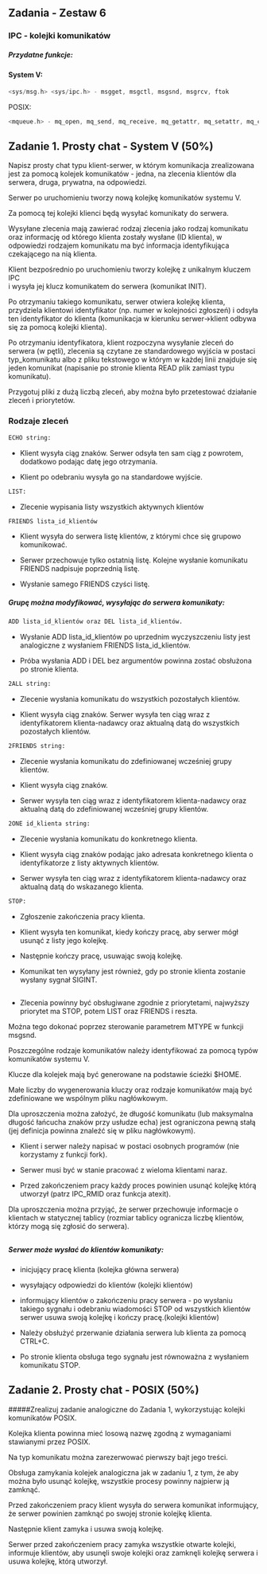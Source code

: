 ## Zadania - Zestaw 6
### IPC - kolejki komunikatów

##### Przydatne funkcje:

#### System V:

```C
<sys/msg.h> <sys/ipc.h> - msgget, msgctl, msgsnd, msgrcv, ftok
```
POSIX:

```C
<mqueue.h> - mq_open, mq_send, mq_receive, mq_getattr, mq_setattr, mq_close, mq_unlink, mq_notify
```

## Zadanie 1. Prosty chat - System V (50%)

Napisz prosty chat typu klient-serwer, w którym komunikacja zrealizowana jest za pomocą kolejek komunikatów - 
jedna, na zlecenia klientów dla serwera, druga, prywatna, na odpowiedzi.

Serwer po uruchomieniu tworzy nową kolejkę komunikatów systemu V. 

Za pomocą tej kolejki klienci będą wysyłać komunikaty do serwera. 

Wysyłane zlecenia mają zawierać rodzaj zlecenia jako rodzaj komunikatu oraz informację od którego klienta zostały wysłane (ID klienta),
w odpowiedzi rodzajem komunikatu ma być informacja identyfikująca czekającego na nią klienta.

Klient bezpośrednio po uruchomieniu tworzy kolejkę z unikalnym kluczem IPC  
i wysyła jej klucz komunikatem do serwera (komunikat INIT).
 
Po otrzymaniu takiego komunikatu,
serwer otwiera kolejkę klienta, przydziela klientowi identyfikator (np. numer w kolejności zgłoszeń)
i odsyła ten identyfikator do klienta (komunikacja w kierunku serwer->klient odbywa się za pomocą kolejki klienta).

Po otrzymaniu identyfikatora, klient rozpoczyna wysyłanie zleceń do serwera (w pętli), 
zlecenia są czytane ze standardowego wyjścia w postaci typ_komunikatu albo z pliku tekstowego
w którym w każdej linii znajduje się jeden komunikat (napisanie po stronie klienta READ plik zamiast typu komunikatu).

Przygotuj pliki z dużą liczbą zleceń, aby można było przetestować działanie zleceń i priorytetów.


### Rodzaje zleceń

```bash
ECHO string:
```

- Klient wysyła ciąg znaków. Serwer odsyła ten sam ciąg z powrotem, dodatkowo podając datę jego otrzymania. 

- Klient po odebraniu wysyła go na standardowe wyjście.

```bash
LIST:
```
- Zlecenie wypisania listy wszystkich aktywnych klientów

```bash
FRIENDS lista_id_klientów
```

- Klient wysyła do serwera listę klientów, z którymi chce się grupowo komunikować. 

- Serwer przechowuje tylko ostatnią listę. Kolejne wysłanie komunikatu FRIENDS nadpisuje poprzednią listę.

- Wysłanie samego FRIENDS czyści listę. 
 
 
##### Grupę można modyfikować, wysyłając do serwera komunikaty:

```bash
ADD lista_id_klientów oraz DEL lista_id_klientów.
```

- Wysłanie ADD lista_id_klientów po uprzednim wyczyszczeniu listy jest analogiczne z wysłaniem FRIENDS lista_id_klientów. 

- Próba wysłania ADD i DEL bez argumentów powinna zostać obsłużona po stronie klienta.

```bash
2ALL string: 
```

- Zlecenie wysłania komunikatu do wszystkich pozostałych klientów.
 
- Klient wysyła ciąg znaków. Serwer wysyła ten ciąg wraz z identyfikatorem klienta-nadawcy oraz aktualną datą do wszystkich pozostałych klientów.

```bash
2FRIENDS string: 
```

- Zlecenie wysłania komunikatu do zdefiniowanej wcześniej grupy klientów.

- Klient wysyła ciąg znaków.

- Serwer wysyła ten ciąg wraz z identyfikatorem klienta-nadawcy oraz aktualną datą do zdefiniowanej wcześniej grupy klientów.

```bash
2ONE id_klienta string:
```

- Zlecenie wysłania komunikatu do konkretnego klienta.
 
- Klient wysyła ciąg znaków podając jako adresata konkretnego klienta o identyfikatorze z listy aktywnych klientów.
 
- Serwer wysyła ten ciąg wraz z identyfikatorem klienta-nadawcy oraz aktualną datą do wskazanego klienta.


```bash
STOP:
```

- Zgłoszenie zakończenia pracy klienta. 

- Klient wysyła ten komunikat, kiedy kończy pracę, aby serwer mógł usunąć z listy jego kolejkę. 

- Następnie kończy pracę, usuwając swoją kolejkę.
 
- Komunikat ten wysyłany jest również, gdy po stronie klienta zostanie wysłany sygnał SIGINT.
 
##
- Zlecenia powinny być obsługiwane zgodnie z priorytetami, najwyższy priorytet ma STOP, potem LIST oraz FRIENDS i reszta. 

Można tego dokonać poprzez sterowanie parametrem MTYPE w funkcji msgsnd.

Poszczególne rodzaje komunikatów należy identyfikować za pomocą typów komunikatów systemu V.

Klucze dla kolejek mają być generowane na podstawie ścieżki $HOME.
 
Małe liczby do wygenerowania kluczy oraz rodzaje komunikatów mają być zdefiniowane we wspólnym pliku nagłówkowym.
 
Dla uproszczenia można założyć, że długość komunikatu (lub maksymalna długość łańcucha znaków przy usłudze echa)
 jest ograniczona pewną stałą (jej definicja powinna znaleźć się w pliku nagłówkowym).
 
- Klient i serwer należy napisać w postaci osobnych programów (nie korzystamy z funkcji fork).
 
- Serwer musi być w stanie pracować z wieloma klientami naraz.
 
- Przed zakończeniem pracy każdy proces powinien usunąć kolejkę którą utworzył (patrz IPC_RMID oraz funkcja atexit).
 
Dla uproszczenia można przyjąć, że serwer przechowuje informacje o klientach w statycznej tablicy
 (rozmiar tablicy ogranicza liczbę klientów, którzy mogą się zgłosić do serwera).
 
## 
##### Serwer może wysłać do klientów komunikaty:

- inicjujący pracę klienta (kolejka główna serwera)
- wysyłający odpowiedzi do klientów (kolejki klientów)
- informujący klientów o zakończeniu pracy serwera - po wysłaniu takiego sygnału i odebraniu wiadomości STOP 
od wszystkich klientów serwer usuwa swoją kolejkę i kończy pracę.(kolejki klientów)

- Należy obsłużyć przerwanie działania serwera lub klienta za pomocą CTRL+C.

- Po stronie klienta obsługa tego sygnału jest równoważna z wysłaniem komunikatu STOP.



## Zadanie 2. Prosty chat - POSIX (50%)
#####Zrealizuj zadanie analogiczne do Zadania 1, wykorzystując kolejki komunikatów POSIX.
 
Kolejka klienta powinna mieć losową nazwę zgodną z wymaganiami stawianymi przez POSIX. 
 
Na typ komunikatu można zarezerwować pierwszy bajt jego treści.
  
Obsługa zamykania kolejek analogiczna jak w zadaniu 1, z tym, że aby można było usunąć kolejkę,
wszystkie procesy powinny najpierw ją zamknąć. 
   
Przed zakończeniem pracy klient wysyła do serwera komunikat informujący,
że serwer powinien zamknąć po swojej stronie kolejkę klienta.
  
Następnie klient zamyka i usuwa swoją kolejkę.
   
Serwer przed zakończeniem pracy zamyka wszystkie otwarte kolejki, 
informuje klientów, aby usunęli swoje kolejki oraz zamknęli kolejkę serwera i usuwa kolejkę, którą utworzył.